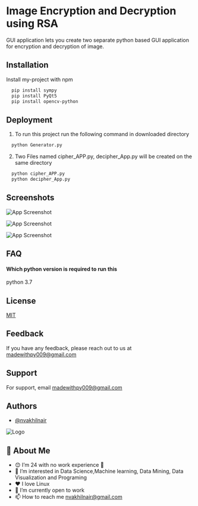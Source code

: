 
# Image Encryption and Decryption using RSA

GUI application lets you create two separate python based GUI application for encryption and decryption of image.
## Installation

Install my-project with npm

```bash
  pip install sympy
  pip install PyQt5
  pip install opencv-python
```
    
## Deployment

1. To run this project run the following command in downloaded directory

```bash
  python Generator.py
```

2. Two Files named cipher_APP.py, decipher_App.py will be created on the same directory

```bash
  python cipher_APP.py
  python decipher_App.py
```


## Screenshots

![App Screenshot](https://cdn1.bbcode0.com/uploads/2021/8/10/e206a59076b4d6b5c20fe842f30e52a9-full.png)

![App Screenshot](https://cdn1.bbcode0.com/uploads/2021/8/11/0d780f91a41858c1bb5b46531814dcaf-full.png)

![App Screenshot](https://cdn1.bbcode0.com/uploads/2021/8/11/ba31cbf940976bb8a25e6ceee0522bbd-full.png)
## FAQ

#### Which python version is required to run this

python 3.7

  
## License

[MIT](https://choosealicense.com/licenses/mit/)

  
## Feedback

If you have any feedback, please reach out to us at madewithpy009@gmail.com

  
## Support

For support, email madewithpy009@gmail.com

  
## Authors

- [@nvakhilnair](https://github.com/nvakhilnair)

  
![Logo](https://cdn1.bbcode0.com/uploads/2021/8/10/e7b5c5b1dc5b9a6f848ee9135f2e000c-full.png)

    
## 🚀 About Me
- 😊 I’m 24 with no work experience 🤪
- 👀 I’m interested in Data Science,Machine learning, Data Mining, Data Visualization and Programing
- ❤️ I love Linux 
- 🌱 I’m currently open to work
- 📫 How to reach me nvakhilnair@gmail.com